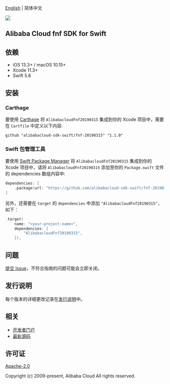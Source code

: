[English](README.md) | 简体中文

![](https://aliyunsdk-pages.alicdn.com/icons/AlibabaCloud.svg)

## Alibaba Cloud fnf SDK for Swift

## 依赖

- iOS 13.3+ / macOS 10.15+
- Xcode 11.3+
- Swift 5.6

## 安装

### Carthage

要使用 [Carthage](https://github.com/Carthage/Carthage) 将 `AlibabacloudFnf20190315` 集成到你的 Xcode 项目中，需要在 `Cartfile` 中定义以下内容:

```ogdl
github "alibabacloud-sdk-swift/fnf-20190315" "1.1.0"
```

### Swift 包管理工具

要使用 [Swift Package Manager](https://swift.org/package-manager/) 将 `AlibabacloudFnf20190315` 集成到你的 Xcode 项目中，请将 `AlibabacloudFnf20190315` 添加至你的 `Package.swift` 文件的 dependencies 数组内容中:

```swift
dependencies: [
    .package(url: "https://github.com/alibabacloud-sdk-swift/fnf-20190315.git", from: "1.1.0")
]
```

另外，还需要在 `target` 的 `dependencies` 中添加 `"AlibabacloudFnf20190315"`，如下：

```swift
.target(
    name: "<your-project-name>",
    dependencies: [
        "AlibabacloudFnf20190315",
    ]),
```

## 问题

[提交 Issue](https://github.com/alibabacloud-sdk-swift/fnf-20190315/issues/new)，不符合指南的问题可能会立即关闭。

## 发行说明

每个版本的详细更改记录在[发行说明](./ChangeLog.txt)中。

## 相关

* [开发者门户](https://next.api.aliyun.com/home)
* [最新源码](https://github.com/alibabacloud-sdk-swift/fnf-20190315)

## 许可证

[Apache-2.0](http://www.apache.org/licenses/LICENSE-2.0)

Copyright (c) 2009-present, Alibaba Cloud All rights reserved.
